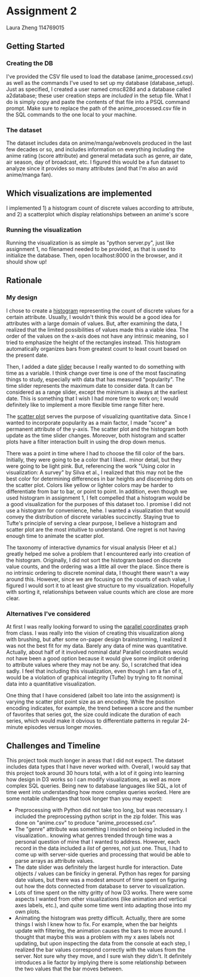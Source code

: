 # Assignment 2

Laura Zheng
114769015

## Getting Started

### Creating the DB
I've provided the CSV file used to load the database (anime_processed.csv) as well as the commands I've used to set up my database (database_setup). Just as specified, I created a user named cmsc828d and a database called a2database; these user creation steps are *included* in the setup file. What I do is simply copy and paste the contents of that file into a PSQL command prompt. Make sure to replace the path of the anime_processed.csv file in the SQL commands to the one local to your machine. 

### The dataset
The dataset includes data on anime/manga/webnovels produced in the last few decades or so, and includes information on everything including the anime rating (score attribute) and general metadata such as genre, air date, air season, day of broadcast, etc. I figured this would be a fun dataset to analyze since it provides so many attributes (and that I'm also an avid anime/manga fan). 

## Which visualizations are implemented
I implemented 1) a histogram count of discrete values according to attribute, and 2) a scatterplot which display relationships between an anime's score 

### Running the visualization
Running the visualization is as simple as "python server.py", just like assignment 1, no filenamed needed to be provided, as that is used to initialize the database. Then, open localhost:8000 in the browser, and it should show up!

## Rationale 

### My design
I chose to create a [histogram](http://bl.ocks.org/jonahwilliams/2f16643b999ada7b1909) representing the count of discrete values for a certain attribute. Usually, I wouldn't think this would be a good idea for attributes with a large domain of values. But, after examining the data, I realized that the limited possibilities of values made this a viable idea. The order of the values on the x-axis does not have any intrinsic meaning, so I tried to emphasize the height of the rectangles instead. This histogram automatically organizes bars from greatest count to least count based on the present date. 

Then, I added a date [slider](https://blockbuilder.org/officeofjane/f132634f67b114815ba686484f9f7a77)  because I really wanted to do something with time as a variable. I think change over time is one of the most fascinating things to study, especially with data that has measured "popularity". The time slider represents the maximum date to consider data. It can be considered as a range slider, except the minimum is always at the earliest date. This is something that I wish I had more time to work on; I would definitely like to implement a more flexible time range filter here. 

The [scatter plot](https://www.d3-graph-gallery.com/graph/scatter_basic.html) serves the purpose of visualizing quantitative data. Since I wanted to incorporate popularity as a main factor, I made "score" a permanent attribute of the y-axis. The scatter plot and the histogram both update as the time slider changes. Moreover, both histogram and scatter plots have a filter interaction built in using the drop down menus. 

There was a point in time where I had to choose the fill color of the bars. Initially, they were going to be a color that I liked.. minor detail, but they were going to be light pink. But, referencing the work "Using color in visualization: A survey" by Silva et al., I realized that this may not be the best color for determining differences in bar heights and discerning dots on the scatter plot. Colors like yellow or lighter colors may be harder to differentiate from bar to bar, or point to point. In addition, even though we used histogram in assignment 1, I felt compelled that a histogram would be a good visualization for the purposes of this dataset too. I promise I did not use a histogram for convenience, hehe. I wanted a visualization that would convey the distribution of discrete variables succinctly. Staying true to Tufte's principle of serving a clear purpose, I believe a histogram and scatter plot are the most intuitive to understand. One regret is not having enough time to animate the scatter plot. 

The taxonomy of interactive dynamics for visual analysis (Heer et al.) greatly helped me solve a problem that I encountered early into creation of the histogram. Originally, I did not sort the histogram based on discrete value counts, and the ordering was a little all over the place. Since there is no intrinsic ordering to discrete nominal data, I thought there wasn't a way around this. However, since we are focusing on the counts of each value, I figured I would sort it to at least give structure to my visualization. Hopefully with sorting it, relationships between value counts which are close are more clear. 

### Alternatives I've considered
At first I was really looking forward to using the [parallel coordinates](http://bl.ocks.org/syntagmatic/3150059) graph from class. I was really into the vision of creating this visualization along with brushing, but after some on-paper design brainstorming, I realized it was not the best fit for my data. Barely any data of mine was quantitative. Actually, about half of it involved nominal data! Parallel coordinates would not have been a good option because it would give some implicit ordering to attribute values where they may not be any. So, I scratched that idea sadly. I feel that including this visualization, even though I am a fan of it, would be a violation of graphical integrity (Tufte) by trying to fit nominal data into a quantitative visualization. 

One thing that I have considered (albeit too late into the assignment) is varying the scatter plot point size as an encoding. While the position encoding indicates, for example, the trend between a score and the number of favorites that series got, the size could indicate the duration of each series, which would make it obvious to differentiate patterns in regular 24-minute episodes versus longer movies. 

## Challenges and Timeline
This project took much longer in areas that I did not expect. The dataset includes data types that I have never worked with. Overall, I would say that this project took around 30 hours total, with a lot of it going into learning how design in D3 works so I can modify visualizations, as well as more complex SQL queries. Being new to database languages like SQL, a lot of time went into understanding how more complex queries worked. Here are some notable challenges that took longer than you may expect: 
* Preprocessing with Python did not take too long, but was necessary. I included the preprocessing python script in the zip folder. This was done on "anime.csv" to produce "anime_processed.csv". 
* The "genre" attribute was something I insisted on being included in the visualization.. knowing what genres trended through time was a personal question of mine that I wanted to address. However, each record in the data included a *list* of genres, not just one. Thus, I had to come up with server-side queries and processing that would be able to parse arrays as attribute values. 
* The date slider was definitely the largest hurdle for interaction. Date objects / values can be finicky in general. Python has regex for parsing date values, but there was a modest amount of time spent on figuring out how the dots connected from database to server to visualization. 
* Lots of time spent on the nitty gritty of how D3 works. There were some aspects I wanted from other visualizations (like animation and vertical axes labels, etc.), and quite some time went into adapting those into my own plots. 
* Animating the histogram was pretty difficult. Actually, there are some things I wish I knew how to fix. For example, when the bar heights update with filtering, the animation causes the bars to move around. I thought that maybe this was a problem with my x axes labels not updating, but upon inspecting the data from the console at each step, I realized the bar values correspond correctly with the values from the server. Not sure why they move, and I sure wish they didn't. It definitely introduces a lie factor by implying there is some relationship between the two values that the bar moves between. 


